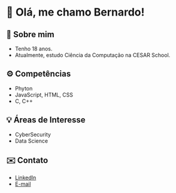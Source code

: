 # 👋 Olá, me chamo Bernardo!

## 🤔 Sobre mim
- Tenho 18 anos.  
- Atualmente, estudo Ciência da Computação na CESAR School.

## ⚙️ Competências
- Phyton
- JavaScript, HTML, CSS
- C, C++

## 💡 Áreas de Interesse
- CyberSecurity  
- Data Science 

## ✉️ Contato
- [LinkedIn](https://www.linkedin.com/in/bernardomcpf)  
- [E-mail](mailto:bernardocostapintofilho@yahoo.com.br) 
